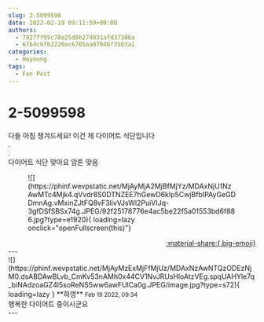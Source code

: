 ```yaml
---
slug: 2-5099598
date: 2022-02-19 09:11:59+09:00
authors:
  - 7927ff95c78e25d8b274931afd3730ba
  - 67b4c6fb2220ac6705aa97046f3503a1
categories:
  - Hayoung
tags:
  - Fan Post
---
```


# 2-5099598

<div class="post-container" markdown="1">
<div class="content-container md-sidebar__scrollwrap" markdown="1">

다들 아침 챙겨드세요! 이건 제 다이어트 식단입니다<br>.<br>.<br>다이어트 식단 맞아요 암튼 맞음
<figure markdown="1">
![](https://phinf.wevpstatic.net/MjAyMjA2MjBfMjYz/MDAxNjU1NzAwMTc4Mjk4.qVvdr8S0DTNZEE7hGewD6kIp5CwjBfbIPAyGeGDDmnAg.vMxinZJtFQ8vF3livVJsWl2PuiVIJq-3gfDSfSBSx74g.JPEG/92f25178776e4ac5be22f5a01553bd6f886.jpg?type=e1920){ loading=lazy onclick="openFullscreen(this)"}
</figure>


</div>
</div>

<div style="text-align: right;" markdown="1">
<a href="https://weverse.io/fromis9/fanpost/2-5099598" style="text-align: right;">:material-share:{.big-emoji}</a>
</div>
---

<div class="comments-container md-sidebar__scrollwrap" markdown="1">
<div class="comment" markdown="1">
<div class='id-container' markdown="1">
![](https://phinf.wevpstatic.net/MjAyMzExMjFfMjUz/MDAxNzAwNTQzODEzNjM0.dsABDAwBLvb_CmKv53nAMh0x44CV1NvJRUsHloAtzVEg.spqUAHYle7q_biNAdzoaGZ4l5soReNS5ww6awFUlCa0g.JPEG/image.jpg?type=s72){ loading=lazy }
**<span class="artist">하영</span>** <small>Feb 19 2022, 09:34</small><br>
</div>
<div class='comment-body' markdown="1">
행복한 다이어트 중이시군요
</div>
</div>
</div>
---
